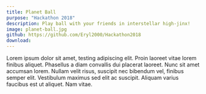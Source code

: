 ```yaml
---
title: Planet Ball
purpose: "Hackathon 2018"
description: Play ball with your friends in interstellar high-jinx!
image: planet-ball.jpg
github: https://github.com/Eryl2000/Hackathon2018
download: 
---
```

Lorem ipsum dolor sit amet, testing adipiscing elit. Proin laoreet vitae lorem finibus aliquet. Phasellus a diam convallis dui placerat laoreet. Nunc sit amet accumsan lorem. Nullam velit risus, suscipit nec bibendum vel, finibus semper elit. Vestibulum maximus sed elit ac suscipit. Aliquam varius faucibus est ut aliquet. Nam vitae.
